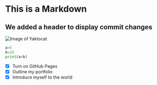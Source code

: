 # This is a Markdown
## We added a header to display commit changes
![Image of Yaktocat](https://octodex.github.com/images/yaktocat.png)
```python
a=5
b=10
print(a+b)
```
- [x] Turn on GitHub Pages
- [x] Outline my portfolio
- [x] Introduce myself to the world
